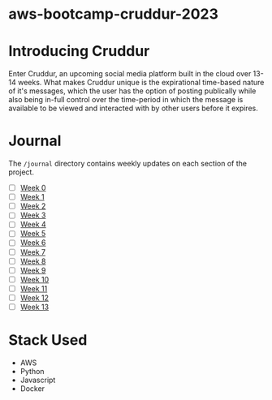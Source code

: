 # aws-bootcamp-cruddur-2023

# Introducing Cruddur

Enter Cruddur, an upcoming social media platform built in the cloud over 13-14 weeks. What makes Cruddur unique is the expirational time-based nature of it's messages, which the user has the option of posting publically while also being in-full control over the time-period in which the message is available to be viewed and interacted with by other users before it expires.

# Journal

The `/journal` directory contains weekly updates on each section of the project.

- [ ] [Week 0](journal/week0.md)
- [ ] [Week 1](journal/week1.md)
- [ ] [Week 2](journal/week2.md)
- [ ] [Week 3](journal/week3.md)
- [ ] [Week 4](journal/week4.md)
- [ ] [Week 5](journal/week5.md)
- [ ] [Week 6](journal/week6.md)
- [ ] [Week 7](journal/week7.md)
- [ ] [Week 8](journal/week8.md)
- [ ] [Week 9](journal/week9.md)
- [ ] [Week 10](journal/week10.md)
- [ ] [Week 11](journal/week11.md)
- [ ] [Week 12](journal/week12.md)
- [ ] [Week 13](journal/week13.md)

# Stack Used
- AWS
- Python
- Javascript
- Docker

